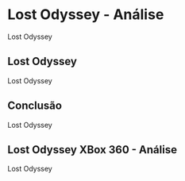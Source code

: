 ---
---

# Lost Odyssey - Análise

Lost Odyssey

## Lost Odyssey

Lost Odyssey

## Conclusão

Lost Odyssey

## Lost Odyssey XBox 360 - Análise

Lost Odyssey
